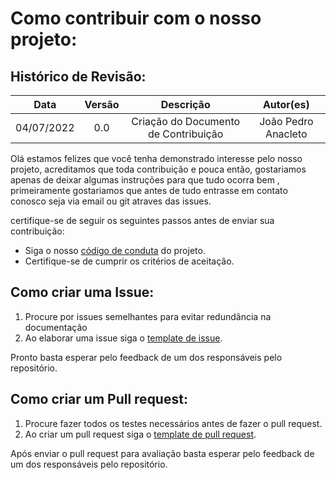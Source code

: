 # Como contribuir com o nosso projeto:

## Histórico de Revisão:

|    Data    |  Versão  |        Descrição       |          Autor(es)          |
|:----------:|:--------:|:----------------------:|:---------------------------:|
| 04/07/2022 |   0.0    | Criação do Documento de Contribuição  |   João Pedro Anacleto |

Olá estamos felizes que você tenha demonstrado interesse pelo nosso projeto, acreditamos que toda contribuição e pouca então, gostariamos apenas de deixar algumas instruções para que tudo ocorra bem , primeiramente gostariamos que antes de tudo entrasse em contato conosco seja via email ou git atraves das issues.

certifique-se de seguir os seguintes passos antes de enviar sua contribuição:

* Siga o nosso [código de conduta](https://github.com/fga-eps-mds/2022-1-OiaAMoeda/blob/main/Docs/Codigo_de_Conduta.md) do projeto.
* Certifique-se de cumprir os critérios de aceitação.

## Como criar uma Issue:

1. Procure por issues semelhantes para evitar redundância na documentação
2. Ao elaborar uma issue siga o [template de issue](https://github.com/fga-eps-mds/2022-1-OiaAMoeda/blob/main/template_de_issue.md).

Pronto basta esperar pelo feedback de um dos responsáveis pelo repositório.

## Como criar um Pull request:

1. Procure fazer todos os testes necessários antes de fazer o pull request. 
2. Ao criar um pull request siga o [template de pull request](https://github.com/fga-eps-mds/2022-1-OiaAMoeda/blob/main/pull_request_template.md).

Após enviar o pull request para avaliação basta esperar pelo feedback de um dos responsáveis pelo repositório.







